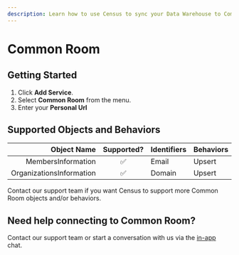 ```yaml
---
description: Learn how to use Census to sync your Data Warehouse to Common Room.
---
```


# Common Room

## Getting Started

1. Click **Add Service**.
2. Select **Common Room** from the menu.
3. Enter your **Personal Url**

## Supported Objects and Behaviors

| **Object Name** | **Supported?** | **Identifiers**  | **Behaviors** |
| --------------: | :------------: | ---------------- | --------------|
| MembersInformation | ✅ | Email | Upsert |
| OrganizationsInformation | ✅ | Domain | Upsert |

Contact our support team if you want Census to support more Common Room objects and/or behaviors.

## Need help connecting to Common Room?

Contact our support team or start a conversation with us via the [in-app](https://app.getcensus.com) chat.
